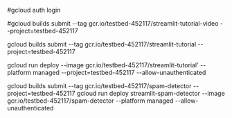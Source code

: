 
#gcloud auth login

#gcloud builds submit --tag gcr.io/testbed-452117/streamlit-tutorial-video --project=testbed-452117


gcloud builds submit --tag gcr.io/testbed-452117/streamlit-tutorial  --project=testbed-452117

gcloud run deploy --image gcr.io/testbed-452117/streamlit-tutorial' --platform managed  --project=testbed-452117 --allow-unauthenticated


gcloud builds submit --tag gcr.io/testbed-452117/spam-detector --project=testbed-452117
gcloud run deploy streamlit-spam-detector --image gcr.io/testbed-452117/spam-detector --platform managed  --allow-unauthenticated



